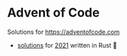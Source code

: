 # Advent of Code

Solutions for https://adventofcode.com

- [solutions](/2021) for [2021](https://adventofcode.com) written in Rust 🦀
